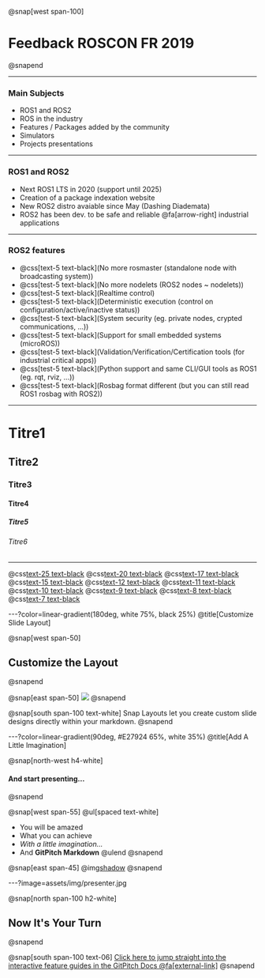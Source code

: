 
@snap[west span-100]

# Feedback ROSCON FR 2019

@snapend

---

### Main Subjects

- ROS1 and ROS2
- ROS in the industry
- Features / Packages added by the community
- Simulators
- Projects presentations

---

### ROS1 and ROS2

- Next ROS1 LTS in 2020 (support until 2025)
- Creation of a package indexation website
- New ROS2 distro avaiable since May (Dashing Diademata)
- ROS2 has been dev. to be safe and reliable @fa[arrow-right] industrial applications

---

### ROS2 features

- @css[text-5 text-black](No more rosmaster (standalone node with broadcasting system))
- @css[test-5 text-black](No more nodelets (ROS2 nodes ~ nodelets))
- @css[test-5 text-black](Realtime control)
- @css[test-5 text-black](Deterministic execution (control on configuration/active/inactive status))
- @css[test-5 text-black](System security (eg. private nodes, crypted communications, ...))
- @css[test-5 text-black](Support for small embedded systems (microROS))
- @css[test-5 text-black](Validation/Verification/Certification tools (for industrial critical apps))
- @css[test-5 text-black](Python support and same CLI/GUI tools as ROS1 (eg. rqt, rviz, ...))
- @css[test-5 text-black](Rosbag format different (but you can still read ROS1 rosbag with ROS2))

---

# Titre1
## Titre2
### Titre3
#### Titre4
##### Titre5
###### Titre6

---

@css[text-25 text-black](text-25)
@css[text-20 text-black](text-20)
@css[text-17 text-black](text-17)
@css[text-15 text-black](text-15)
@css[text-12 text-black](text-12)
@css[text-11 text-black](text-11)
@css[text-10 text-black](text-10)
@css[text-9 text-black](text-9)
@css[text-8 text-black](text-8)
@css[text-7 text-black](text-7)


---?color=linear-gradient(180deg, white 75%, black 25%)
@title[Customize Slide Layout]

@snap[west span-50]
## Customize the Layout
@snapend

@snap[east span-50]
![](assets/img/presentation.png)
@snapend

@snap[south span-100 text-white]
Snap Layouts let you create custom slide designs directly within your markdown.
@snapend

---?color=linear-gradient(90deg, #E27924 65%, white 35%)
@title[Add A Little Imagination]

@snap[north-west h4-white]
#### And start presenting...
@snapend

@snap[west span-55]
@ul[spaced text-white]
- You will be amazed
- What you can achieve
- *With a little imagination...*
- And **GitPitch Markdown**
@ulend
@snapend

@snap[east span-45]
@img[shadow](assets/img/conference.png)
@snapend

---?image=assets/img/presenter.jpg

@snap[north span-100 h2-white]
## Now It's Your Turn
@snapend

@snap[south span-100 text-06]
[Click here to jump straight into the interactive feature guides in the GitPitch Docs @fa[external-link]](https://gitpitch.com/docs/getting-started/tutorial/)
@snapend

